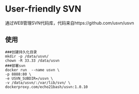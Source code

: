 # User-friendly SVN

通过WEB管理SVN代码库，代码来自https://github.com/usvn/usvn

## 使用

```shell
###创建持久化目录
mkdir -p /data/usvn/
chown -R 33.33 /data/usvn
###部署svn
docker run  --name usvn \
-p 8888:80 \
-e USVN_SUBDIR=/usvn \
-v /data/usvn/:/var/lib/svn/ \
dockerproxy.com/echo21bash/usvn:1.0.10
```
